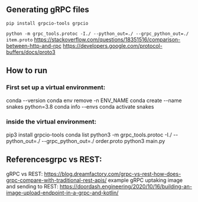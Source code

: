 ## Generating gRPC files
`pip install grpcio-tools grpcio`

`python -m grpc_tools.protoc -I./ --python_out=./ --grpc_python_out=./ item.proto`
https://stackoverflow.com/questions/18351516/comparison-between-http-and-rpc
https://developers.google.com/protocol-buffers/docs/proto3
## How to run
### First set up a virtual environment:
conda --version 
conda env remove -n ENV_NAME
conda create --name snakes python=3.8
conda info --envs
conda activate snakes
### inside the virtual environment:
pip3 install grpcio-tools
conda list
python3 -m grpc_tools.protoc -I./ --python_out=./ --grpc_python_out=./ order.proto
python3 main.py

## Referencesgrpc vs REST:
gRPC vs REST: https://blog.dreamfactory.com/grpc-vs-rest-how-does-grpc-compare-with-traditional-rest-apis/
example gRPC uptaking image and sending to REST: https://doordash.engineering/2020/10/16/building-an-image-upload-endpoint-in-a-grpc-and-kotlin/
